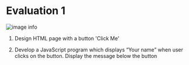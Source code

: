 # Evaluation 1

![image info](../assets/1.png)

1. Design HTML page with a button 'Click Me'

2. Develop a JavaScript program which displays “Your name” when user clicks on the button​. Display the message below the button​
